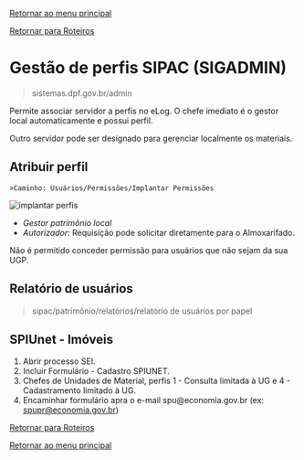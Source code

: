 [Retornar ao menu principal](https://github.com/Mateus-cpa/manual-material/blob/main/README.md)

[Retornar para Roteiros](https://github.com/Mateus-cpa/manual-material/blob/main/roteiros.md)
# Gestão de perfis SIPAC (SIGADMIN)
> sistemas.dpf.gov.br/admin

Permite associar servidor a perfis no eLog.
O chefe imediato é o gestor local automaticamente e possui perfil.

Outro servidor pode ser designado para gerenciar localmente os materiais.
## Atribuir perfil
    >Caminho: Usuários/Permissões/Implantar Permissões

![implantar perfis](https://github.com/Mateus-cpa/manual-material/blob/main/img/Gest%C3%A3o%20de%20perfis.PNG)

- *Gestor patrimônio local* 
- *Autorizador*: Requisição pode solicitar diretamente para o Almoxarifado.

Não é permitido conceder permissão para usuários que não sejam da sua UGP.

## Relatório de usuários
> sipac/patrimônio/relatórios/relatório de usuários por papel


## SPIUnet - Imóveis
1. Abrir processo SEI.
2. Incluir Formulário - Cadastro SPIUNET.
3. Chefes de Unidades de Material, perfis 1 - Consulta limitada à UG e 4 - Cadastramento limitado à UG.
4. Encaminhar formulário apra o e-mail spu<UF>@economia.gov.br (ex: spupr@economia.gov.br)

[Retornar para Roteiros](https://github.com/Mateus-cpa/manual-material/blob/main/roteiros.md)

[Retornar ao menu principal](https://github.com/Mateus-cpa/manual-material/blob/main/README.md)